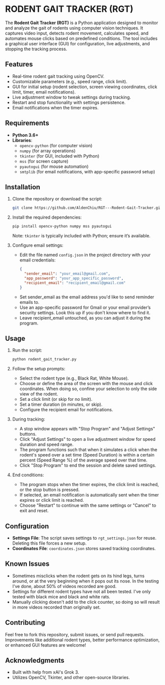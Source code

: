 # RODENT GAIT TRACKER (RGT)

The **Rodent Gait Tracker (RGT)** is a Python application designed to monitor and analyze the gait of rodents using computer vision techniques. It captures video input, detects rodent movement, calculates speed, and automates mouse clicks based on predefined conditions. The tool includes a graphical user interface (GUI) for configuration, live adjustments, and stopping the tracking process.

## Features
- Real-time rodent gait tracking using OpenCV.
- Customizable parameters (e.g., speed range, click limit).
- GUI for initial setup (rodent selection, screen viewing coordinates, click limit, timer, email notifications).
- Live adjustment window to tweak settings during tracking.
- Restart and stop functionality with settings persistence.
- Email notifications when the timer expires.

## Requirements
- **Python 3.6+**
- **Libraries**:
  - `opencv-python` (for computer vision)
  - `numpy` (for array operations)
  - `tkinter` (for GUI, included with Python)
  - `mss` (for screen capture)
  - `pyautogui` (for mouse automation)
  - `smtplib` (for email notifications, with app-specific password setup)

## Installation
1. Clone the repository or download the script:
   ```bash
   git clone https://github.com/AldenChiu/RGT---Rodent-Gait-Tracker.git
   ```

2. Install the required dependencies:
   ```bash
   pip install opencv-python numpy mss pyautogui
   ```
   Note: `tkinter` is typically included with Python; ensure it’s available.

3. Configure email settings:
   - Edit the file named `config.json` in the project directory with your email credentials:
     ```json
     {
       "sender_email": "your_email@gmail.com",
       "app_password": "your_app_specific_password",
       "recipient_email": "recipient_email@gmail.com"
     }
     ```
   - Set sender_email as the email address you'd like to send reminder emails to.
   - Use an app-specific password for Gmail or your email provider’s security settings. Look this up if you don't know where to find it.
   - Leave recipient_email untouched, as you can adjust it during the program.

## Usage
1. Run the script:
   ```bash
   python rodent_gait_tracker.py
   ```

2. Follow the setup prompts:
   - Select the rodent type (e.g., Black Rat, White Mouse).
   - Choose or define the area of the screen with the mouse and click coordinates. When doing so, confine your selection to only the side view of the rodent.
   - Set a click limit (or skip for no limit).
   - Set a timer duration (in minutes, or skip).
   - Configure the recipient email for notifications.

3. During tracking:
   - A stop window appears with "Stop Program" and "Adjust Settings" buttons.
   - Click "Adjust Settings" to open a live adjustment window for speed duration and speed range.
   - The program functions such that when it simulates a click when the rodent's speed over a set time (Speed Duration) is within a certain percent (Speed Range %) of the average speed over that time.
   - Click "Stop Program" to end the session and delete saved settings.

4. End conditions:
   - The program stops when the timer expires, the click limit is reached, or the stop button is pressed.
   - If selected, an email notification is automatically sent when the timer expires or click limit is reached.
   - Choose "Restart" to continue with the same settings or "Cancel" to exit and reset.

## Configuration
- **Settings File**: The script saves settings to `rgt_settings.json` for reuse. Deleting this file forces a new setup.
- **Coordinates File**: `coordinates.json` stores saved tracking coordinates.

## Known Issues
- Sometimes misclicks when the rodent gets on its hind legs, turns around, or at the very beginning when it pops out its nose. In the testing I've done, about 50% of videos recorded are good.
- Settings for different rodent types have not all been tested. I've only tested with black mice and black and white rats.
- Manually clicking doesn't add to the click counter, so doing so will result in more videos recorded than originally set.

## Contributing
Feel free to fork this repository, submit issues, or send pull requests. Improvements like additional rodent types, better performance optimization, or enhanced GUI features are welcome!

## Acknowledgments
- Built with help from xAI's Grok 3.
- Utilizes OpenCV, Tkinter, and other open-source libraries.
